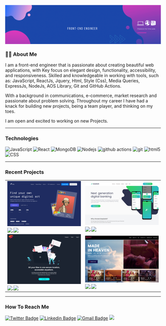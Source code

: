 
<img align="center" src="https://github.com/greycode-007/Stanley-Anosike/blob/main/media/Banner.gif.gif" width="850" />


### :man_technologist:  About Me

<p> I am a front-end  engineer that is passionate about creating beautiful web applications, with Key focus on elegant design, functionality, accessibility, and responsiveness. Skilled and knowledgeable in working with tools, such as: JavaScript, ReactJs, Jquery, Html, Style (Css), Media Queries,  ExpressJs, NodeJs, AOS Library, Git and GitHub Actions.

 With a background in communications, e-commerce, market research and  passionate about problem solving. Throughout my career I have had a knack for building new projects, being a team player, and thinking on my toes. 

I am open and excited to working on new  Projects.   </p>

---

### Technologies
![JavaScript](https://img.shields.io/badge/-JavaScript-000?&logo=JavaScript)
<img alt="React" src="https://img.shields.io/badge/-React-45b8d8?style=flat-square&logo=react&logoColor=white" />
<img alt="MongoDB" src="https://img.shields.io/badge/-MongoDB-13aa52?style=flat-square&logo=mongodb&logoColor=white" />
<img alt="Nodejs" src="https://img.shields.io/badge/-Nodejs-43853d?style=flat-square&logo=Node.js&logoColor=white" />
<img alt="github actions" src="https://img.shields.io/badge/-Github_Actions-2088FF?style=flat-square&logo=github-actions&logoColor=white" />
<img alt="git" src="https://img.shields.io/badge/-Git-F05032?style=flat-square&logo=git&logoColor=white" />
<img alt="html5" src="https://img.shields.io/badge/-HTML5-E34F26?style=flat-square&logo=html5&logoColor=white" />
![CSS](https://img.shields.io/badge/Style-CSS-informational?style=flat&logo=css3&logoColor=white&color=4AB197)

---

### Recent Projects
<table>
 <tbody>
   <tr> 
   <td>
       <a href="#"><img src="https://github.com/greycode-007/Stanley-Anosike/blob/main/media/nft.png" width="350"/><br>
       <a href="https://github.com/greycode-007/Digitalwebsite"> <img align="center"src="https://img.shields.io/badge/%20Github-Repo-red">
       <a href="https://greycode-007.github.io/Digitalwebsite/#"><img align="center"src="https://img.shields.io/badge/%20W-Website-red">
    </td>
    <td>
        <a href="#"><img src="https://github.com/greycode-007/Stanley-Anosike/blob/main/media/easybank.png" width = "350"/><br>
        <a href="https://github.com/greycode-007/Easybank"><img align="center"src="https://img.shields.io/badge/%20Github-Repo-red">
        <a href="https://greycode-007.github.io/Easybank/"><img align="center"src="https://img.shields.io/badge/%20W-Website-red">
     </td>

   </tr>
     <tr>
    <td>
        <a href="#"><img src="https://github.com/greycode-007/Stanley-Anosike/blob/main/media/dark-fylo.png" width = "350"/><br>
        <a href="https://github.com/greycode-007/fylo-dark">                                                                             <img
        align="center"src="https://img.shields.io/badge/%20Github-Repo-red">
        <a href="https://greycode-007.github.io/fylo-dark/#"><img align="center"src="https://img.shields.io/badge/%20W-Website-red">
    </td>
      <td>
        <a href="#"><img src="https://github.com/greycode-007/Stanley-Anosike/blob/main/media/MovieApp.png" width = "350"/><br>
        <a href="https://github.com/greycode-007/MovieAPP">                                                                             <img 
        align="center"src="https://img.shields.io/badge/%20Github-Repo-red">
        <a href="https://greycode-007.github.io/MovieAPP/#"><img align="center"src="https://img.shields.io/badge/%20W-Website-red">
      </td>
   </tr>
   </tbody>
</table>

---

### How To Reach Me
[![Twitter Badge](https://img.shields.io/badge/-@stanleymm2-1ca0f1?style=flat-square&labelColor=1ca0f1&logo=twitter&logoColor=white&link=https://twitter.com/stanleymm2)](https://twitter.com/stanleymm2) 
[![Linkedin Badge](https://img.shields.io/badge/-stanleyAnosike-blue?style=flat-square&logo=Linkedin&logoColor=white&link=https://www.linkedin.com/in/stanley-anosike-a5b44a222)](https://www.linkedin.com/in/stanley-anosike-a5b44a222)
[![Gmail Badge](https://img.shields.io/badge/-stanleymm2@gmail.com-c14438?style=flat-square&logo=Gmail&logoColor=white&link=mailto:stanleymm2@gmail.com)](mailto:stanleymm2@gmail.com)
[<img src="https://img.shields.io/badge/Personal%20Site-StanleyAnosike-red">](https://greycode-007.github.io/fylo-dark/#)



